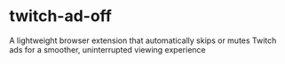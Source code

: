 # twitch-ad-off
A lightweight browser extension that automatically skips or mutes Twitch ads for a smoother, uninterrupted viewing experience
